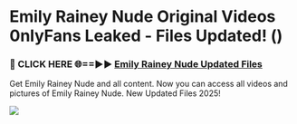 # Emily Rainey Nude Original Videos 0nlyFans Leaked - Files Updated! ()

<h3>🔴 CLICK HERE 🌐==►► <a href="https://tinyurl.com/2p9ay9w9" rel="nofollow">Emily Rainey Nude Updated Files</a></h3>

Get Emily Rainey Nude and all content. Now you can access all videos and pictures of Emily Rainey Nude. New Updated Files 2025!

[![](https://i.imgur.com/KQgVmj3.gif)](https://tinyurl.com/2p9ay9w9)
